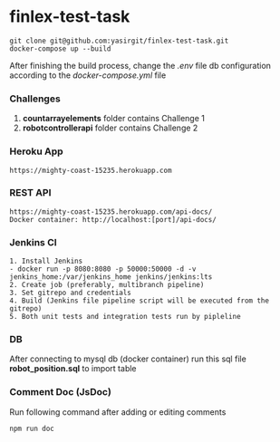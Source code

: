 # finlex-test-task
```
git clone git@github.com:yasirgit/finlex-test-task.git
docker-compose up --build
```
After finishing the build process, change the *.env* file db configuration according to the *docker-compose.yml* file

### Challenges
1. __countarrayelements__ folder contains Challenge 1
2. __robotcontrollerapi__ folder contains Challenge 2

### Heroku App
```
https://mighty-coast-15235.herokuapp.com
````

### REST API
```
https://mighty-coast-15235.herokuapp.com/api-docs/
Docker container: http://localhost:[port]/api-docs/
```

### Jenkins CI
```
1. Install Jenkins
- docker run -p 8080:8080 -p 50000:50000 -d -v jenkins_home:/var/jenkins_home jenkins/jenkins:lts
2. Create job (preferably, multibranch pipeline)
3. Set gitrepo and credentials
4. Build (Jenkins file pipeline script will be executed from the gitrepo)
5. Both unit tests and integration tests run by pipleline
```

### DB
After connecting to mysql db (docker container) run this sql file __robot_position.sql__ to import table

### Comment Doc (JsDoc)
Run following command after adding or editing comments
```
npm run doc
```


